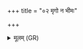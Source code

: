 +++
title = "०२ मृगो न भीमः"

+++
<details><summary>मूलम् (GR)</summary>

मृगो न भीमः कुचरो गिरिष्ठाः  
परावत आ जगामा परस्याः ।  
सृकं संशाय पविम् इन्द्र तिग्मं  
वि शत्रून् ताढि वि मृधो नुदस्व ॥ +++(Bhatt. tāḍi)+++
</details>